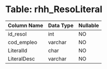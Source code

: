# Table: rhh_ResoLiteral

| Column Name | Data Type | Nullable |
|-------------|-----------|----------|
| id_resol | int | NO |
| cod_empleo | varchar | NO |
| LiteralId | char | NO |
| LiteralDesc | varchar | NO |
